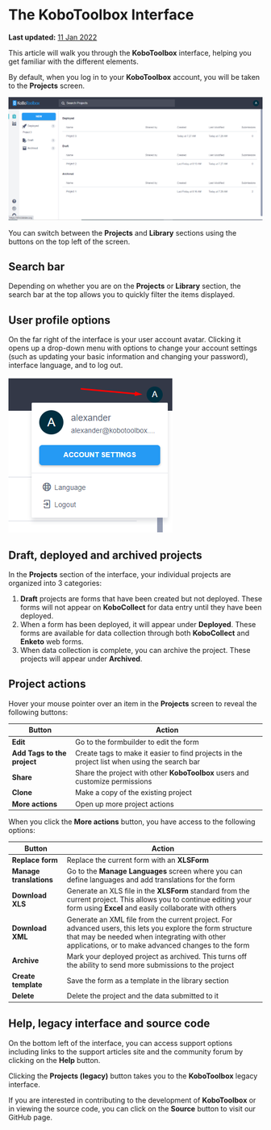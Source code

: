 # The KoboToolbox Interface
**Last updated:** <a href="https://github.com/kobotoolbox/docs/blob/ad22011b20ffadb7a533b0c970cf516ded438e57/source/kobotoolbox_interface.md" class="reference">11 Jan 2022</a>

This article will walk you through the **KoboToolbox** interface, helping you
get familiar with the different elements.

By default, when you log in to your **KoboToolbox** account, you will be taken
to the **Projects** screen.

![KoboToolbox Interface](images/kobotoolbox_interface/interface.png)

You can switch between the <i class="k-icon k-icon-projects"></i> **Projects**
and <i class="k-icon k-icon-library"></i> **Library** sections using the buttons
on the top left of the screen.

## Search bar

Depending on whether you are on the **Projects** or **Library** section, the
search bar at the top allows you to quickly filter the items displayed.

## User profile options

On the far right of the interface is your user account avatar. Clicking it opens
up a drop-down menu with options to change your account settings (such as
updating your basic information and changing your password), interface language,
and to log out.

![User menu](images/kobotoolbox_interface/user_actions.png)

## Draft, deployed and archived projects

In the **Projects** section of the interface, your individual projects are
organized into 3 categories:

1. **Draft** projects are forms that have been created but not deployed. These
   forms will not appear on **KoboCollect** for data entry until they have been
   deployed.
2. When a form has been deployed, it will appear under **Deployed**. These forms
   are available for data collection through both **KoboCollect** and **Enketo**
   web forms.
3. When data collection is complete, you can archive the project. These projects
   will appear under **Archived**.

## Project actions

Hover your mouse pointer over an item in the **Projects** screen to reveal the
following buttons:

| Button                                                        | Action                                                                                       |
| ------------------------------------------------------------- | -------------------------------------------------------------------------------------------- |
| <i class="k-icon k-icon-edit"></i> **Edit**                   | Go to the formbuilder to edit the form                                                       |
| <i class="k-icon k-icon-tag"></i> **Add Tags to the project** | Create tags to make it easier to find projects in the project list when using the search bar |
| <i class="k-icon k-icon-user-share"></i> **Share**            | Share the project with other **KoboToolbox** users and customize permissions                 |
| <i class="k-icon k-icon-clone"></i> **Clone**                 | Make a copy of the existing project                                                          |
| <i class="k-icon k-icon-more-vertical"></i> **More actions**  | Open up more project actions                                                                 |

When you click the <i class="k-icon k-icon-more-vertical"></i> **More actions**
button, you have access to the following options:

| Button                                                          | Action                                                                                                                                                                                                           |
| --------------------------------------------------------------- | ---------------------------------------------------------------------------------------------------------------------------------------------------------------------------------------------------------------- |
| <i class="k-icon k-icon-replace"></i> **Replace form**          | Replace the current form with an **XLSForm**                                                                                                                                                                     |
| <i class="k-icon k-icon-globe-alt"></i> **Manage translations** | Go to the **Manage Languages** screen where you can define languages and add translations for the form                                                                                                           |
| <i class="k-icon k-icon-xls-file"></i> **Download XLS**         | Generate an XLS file in the **XLSForm** standard from the current project. This allows you to continue editing your form using **Excel** and easily collaborate with others                                      |
| <i class="k-icon k-icon-xml-file"></i> **Download XML**         | Generate an XML file from the current project. For advanced users, this lets you explore the form structure that may be needed when integrating with other applications, or to make advanced changes to the form |
| <i class="k-icon k-icon-archived"></i> **Archive**              | Mark your deployed project as archived. This turns off the ability to send more submissions to the project                                                                                                       |
| <i class="k-icon k-icon-template"></i> **Create template**      | Save the form as a template in the library section                                                                                                                                                               |
| <i class="k-icon k-icon-trash"></i> **Delete**                  | Delete the project and the data submitted to it                                                                                                                                                                  |

## Help, legacy interface and source code

On the bottom left of the interface, you can access support options including
links to the support articles site and the community forum by clicking on the <i
class="k-icon k-icon-help"></i> **Help** button.

Clicking the <i class="k-icon k-icon-globe"></i> **Projects (legacy)** button
takes you to the **KoboToolbox** legacy interface.

If you are interested in contributing to the development of **KoboToolbox** or
in viewing the source code, you can click on the <i class="k-icon
k-icon-logo-github"></i> **Source** button to visit our GitHub page.
